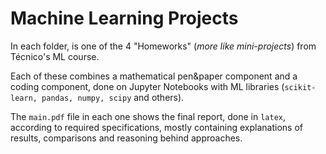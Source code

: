 # Machine Learning Projects

In each folder, is one of the 4 "Homeworks" (<i>more like mini-projects</i>) from Técnico's ML course.

Each of these combines a mathematical pen&paper component and a coding component, done on Jupyter Notebooks with ML libraries (`scikit-learn, pandas, numpy, scipy` and others).

The `main.pdf` file in each one shows the final report, done in `latex`, according to required specifications, mostly containing explanations of results, comparisons and reasoning behind approaches.